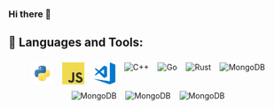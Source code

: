 
### Hi there 👋

## 🧰 Languages and Tools:
<p align="center">
<img src="https://raw.githubusercontent.com/github/explore/80688e429a7d4ef2fca1e82350fe8e3517d3494d/topics/python/python.png" alt="Python" height="40" style="vertical-align:top; margin:6px">
<img src="https://raw.githubusercontent.com/github/explore/80688e429a7d4ef2fca1e82350fe8e3517d3494d/topics/javascript/javascript.png" alt="Javascript" height="40" style="vertical-align:top; margin:6px">
<img src="https://raw.githubusercontent.com/github/explore/80688e429a7d4ef2fca1e82350fe8e3517d3494d/topics/visual-studio-code/visual-studio-code.png" alt="VS Code" height="40" style="vertical-align:top; margin:6px">
<img src="https://github.com/isocpp/logos/blob/master/cpp_logo.png" alt="C++" height="40" style="vertical-align:top; margin:6px">
<img src="https://golang.org/lib/godoc/images/go-logo-blue.svg" alt="Go" height="35" style="vertical-align:top; margin:6px">
<img src="https://www.rust-lang.org/static/images/rust-social.jpg" alt="Rust" height="35" style="vertical-align:top; margin:6px">
<img src="https://infinapps.com/wp-content/uploads/2018/10/mongodb-logo.png" alt="MongoDB" height="35" style="vertical-align:top; margin:6px">
<img src="https://upload.wikimedia.org/wikipedia/commons/thumb/d/d9/Node.js_logo.svg/1280px-Node.js_logo.svg.png" alt="MongoDB" height="35" style="vertical-align:top; margin:6px">
<img src="https://www.pngitem.com/pimgs/m/206-2069813_file-css-and-html-css-logo-svg-hd.png" alt="MongoDB" height="40" style="vertical-align:top; margin:6px">
<img src="https://brandslogos.com/wp-content/uploads/thumbs/microsoft-sql-server-logo-vector.svg" alt="MongoDB" height="40" style="vertical-align:top; margin:6px">
  
  
</p>
